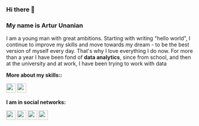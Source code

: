 
### Hi there 👋

### My name is Artur Unanian
I am a young man with great ambitions. Starting with writing "hello world", I continue to improve my skills and move towards my dream - to be the best version of myself every day. That's why I love everything I do now. For more than a year I have been fond of **data analytics**, since from school, and then at the university and at work, I have been trying to work with data

**More about my skills::**
<p><a href="https://spb.hh.ru/resume/126365e5ff0b547d440039ed1f4e7834586655"><img src="https://upload.wikimedia.org/wikipedia/commons/thumb/7/79/HeadHunter_logo.png/640px-HeadHunter_logo.png" height=25></a> <a href="https://www.linkedin.com/in/артур-унанян-072b3a222/"><img src="https://cdn-icons-png.flaticon.com/512/145/145807.png" height=25></a>
  
**I am in social networks:**
<p><a href="https://www.facebook.com/profile.php?id=100029072169528"><img src="https://img1.freepng.ru/20171221/wgw/facebook-picture-5a3c060eccfa84.1675788915138831508396.jpg" height=25></a> <a href="https://vk.com/artllr"><img src="https://free-png.ru/wp-content/uploads/2022/02/free-png.ru-307.png" height=25></a> <a href="https://t.me/artllr"><img src="https://cdn.icon-icons.com/icons2/2108/PNG/512/telegram_icon_130816.png" height=25></a> <a href="https://www.instagram.com/artllr.unanian/"><img src="https://pngicon.ru/file/uploads/instagram.png" height=25></a> 

  

